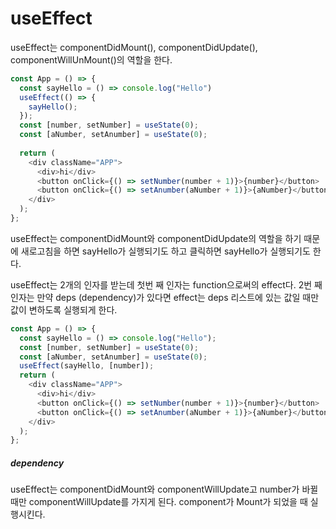 # useEffect


useEffect는 componentDidMount(), componentDidUpdate(), componentWillUnMount()의 역할을 한다.

```js
const App = () => {
  const sayHello = () => console.log("Hello")
  useEffect(() => {
    sayHello();
  });
  const [number, setNumber] = useState(0);
  const [aNumber, setAnumber] = useState(0);
    
  return (
    <div className="APP">
      <div>hi</div>
      <button onClick={() => setNumber(number + 1)}>{number}</button>
      <button onClick={() => setAnumber(aNumber + 1)}>{aNumber}</button>
    </div>
  );
};
```

useEffect는 componentDidMount와 componentDidUpdate의 역할을 하기 때문에 새로고침을 하면 sayHello가 실행되기도 하고 클릭하면 sayHello가 실행되기도 한다.

useEffect는 2개의 인자를 받는데 첫번 째 인자는 function으로써의 effect다.
2번 째 인자는 만약 deps (dependency)가 있다면 effect는 deps 리스트에 있는 값일 때만 값이 변하도록 실행되게 한다.

```js
const App = () => {
  const sayHello = () => console.log("Hello");
  const [number, setNumber] = useState(0);
  const [aNumber, setAnumber] = useState(0);
  useEffect(sayHello, [number]);
  return (
    <div className="APP">
      <div>hi</div>
      <button onClick={() => setNumber(number + 1)}>{number}</button>
      <button onClick={() => setAnumber(aNumber + 1)}>{aNumber}</button>
    </div>
  );
};
```

##### dependency
useEffect는 componentDidMount와 componentWillUpdate고 number가 바뀔 때만 componentWillUpdate를 가지게 된다. component가 Mount가 되었을 때 실행시킨다.


